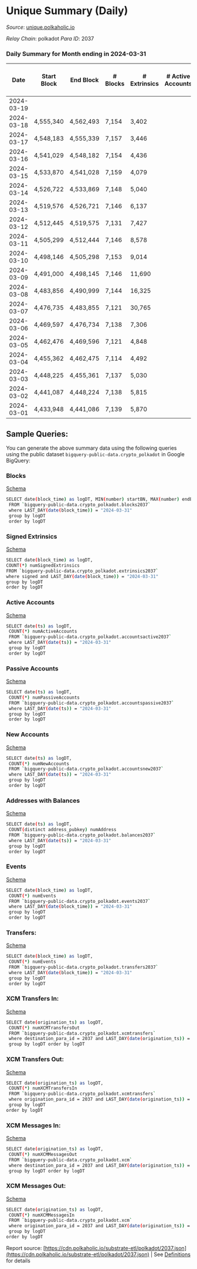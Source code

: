 # Unique Summary (Daily)

_Source_: [unique.polkaholic.io](https://unique.polkaholic.io)

*Relay Chain*: polkadot
*Para ID*: 2037



### Daily Summary for Month ending in 2024-03-31


| Date    | Start Block | End Block | # Blocks | # Extrinsics | # Active Accounts | # Passive Accounts | # New Accounts | # Addresses | # Events  | # Transfers ($USD) | # XCM Transfers In ($USD) | # XCM Transfers Out ($USD) | # XCM In | # XCM Out | Issues |
|---------|-------------|-----------|----------|--------------|-------------------|--------------------|----------------|-------------|-----------|--------------------|---------------------------|----------------------------|----------|-----------|--------|
| 2024-03-19 |  |  |  |  |  |  |  |  |  |   |   |   |  |  |  |
| 2024-03-18 | 4,555,340 | 4,562,493 | 7,154 | 3,402 |  |  |  | 35,000 | 48,378 | 1,663  |   |   |  |  |  |
| 2024-03-17 | 4,548,183 | 4,555,339 | 7,157 | 3,446 |  |  |  | 34,995 | 48,959 | 1,656  |   |   |  |  |  |
| 2024-03-16 | 4,541,029 | 4,548,182 | 7,154 | 4,436 |  |  |  | 34,990 | 57,029 | 1,655  |   |   |  |  |  |
| 2024-03-15 | 4,533,870 | 4,541,028 | 7,159 | 4,079 |  |  |  | 34,990 | 54,047 | 1,633  |   |   |  |  |  |
| 2024-03-14 | 4,526,722 | 4,533,869 | 7,148 | 5,040 |  |  |  | 34,987 | 61,892 | 1,670  |   |   |  |  |  |
| 2024-03-13 | 4,519,576 | 4,526,721 | 7,146 | 6,137 |  |  |  | 34,985 | 70,968 | 1,656  |   |   |  |  |  |
| 2024-03-12 | 4,512,445 | 4,519,575 | 7,131 | 7,427 |  |  |  | 34,972 | 81,605 | 1,644  |   |   |  |  |  |
| 2024-03-11 | 4,505,299 | 4,512,444 | 7,146 | 8,578 |  |  |  | 34,968 | 90,714 | 1,634  |   |   |  |  |  |
| 2024-03-10 | 4,498,146 | 4,505,298 | 7,153 | 9,014 |  |  |  | 34,964 | 94,367 | 1,631  |   |   |  |  |  |
| 2024-03-09 | 4,491,000 | 4,498,145 | 7,146 | 11,690 |  |  |  | 34,957 | 115,881 | 1,645  |   |   |  |  |  |
| 2024-03-08 | 4,483,856 | 4,490,999 | 7,144 | 16,325 |  |  |  | 34,958 | 152,512 | 1,608  |   |   |  |  |  |
| 2024-03-07 | 4,476,735 | 4,483,855 | 7,121 | 30,765 |  |  |  | 34,956 | 266,096 | 1,608  |   |   |  |  |  |
| 2024-03-06 | 4,469,597 | 4,476,734 | 7,138 | 7,306 |  |  |  | 34,957 | 80,516 | 1,619  |   |   |  |  |  |
| 2024-03-05 | 4,462,476 | 4,469,596 | 7,121 | 4,848 |  |  |  | 34,953 | 60,522 | 1,611  |   |   |  |  |  |
| 2024-03-04 | 4,455,362 | 4,462,475 | 7,114 | 4,492 |  |  |  | 34,948 | 57,223 | 1,607  |   |   |  |  |  |
| 2024-03-03 | 4,448,225 | 4,455,361 | 7,137 | 5,030 |  |  |  | 34,945 | 61,885 | 1,608  |   |   |  |  |  |
| 2024-03-02 | 4,441,087 | 4,448,224 | 7,138 | 5,815 |  |  |  | 34,941 | 68,354 | 1,625  |   |   |  |  |  |
| 2024-03-01 | 4,433,948 | 4,441,086 | 7,139 | 5,870 |  |  |  | 34,931 | 68,707 | 1,655  |   |   |  |  |  |

## Sample Queries:
You can generate the above summary data using the following queries using the public dataset `bigquery-public-data.crypto_polkadot` in Google BigQuery:


### Blocks 

[Schema](https://github.com/colorfulnotion/substrate-etl/blob/main/schema/blocks.json)

```bash
SELECT date(block_time) as logDT, MIN(number) startBN, MAX(number) endBN, COUNT(*) numBlocks 
 FROM `bigquery-public-data.crypto_polkadot.blocks2037`  
 where LAST_DAY(date(block_time)) = "2024-03-31" 
 group by logDT 
 order by logDT
```

### Signed Extrinsics 

[Schema](https://github.com/colorfulnotion/substrate-etl/blob/main/schema/extrinsics.json)

```bash
SELECT date(block_time) as logDT, 
COUNT(*) numSignedExtrinsics 
FROM `bigquery-public-data.crypto_polkadot.extrinsics2037`  
where signed and LAST_DAY(date(block_time)) = "2024-03-31" 
group by logDT 
order by logDT
```

### Active Accounts 

[Schema](https://github.com/colorfulnotion/substrate-etl/blob/main/schema/accountsactive.json)

```bash
SELECT date(ts) as logDT, 
 COUNT(*) numActiveAccounts 
 FROM `bigquery-public-data.crypto_polkadot.accountsactive2037` 
 where LAST_DAY(date(ts)) = "2024-03-31" 
 group by logDT 
 order by logDT
```

### Passive Accounts 

[Schema](https://github.com/colorfulnotion/substrate-etl/blob/main/schema/accountspassive.json)

```bash
SELECT date(ts) as logDT, 
 COUNT(*) numPassiveAccounts 
 FROM `bigquery-public-data.crypto_polkadot.accountspassive2037` 
 where LAST_DAY(date(ts)) = "2024-03-31" 
 group by logDT 
 order by logDT
```

### New Accounts 

[Schema](https://github.com/colorfulnotion/substrate-etl/blob/main/schema/accountsnew.json)

```bash
SELECT date(ts) as logDT, 
 COUNT(*) numNewAccounts 
 FROM `bigquery-public-data.crypto_polkadot.accountsnew2037` 
 where LAST_DAY(date(ts)) = "2024-03-31" 
 group by logDT
 order by logDT
```

### Addresses with Balances 

[Schema](https://github.com/colorfulnotion/substrate-etl/blob/main/schema/balances.json)

```bash
SELECT date(ts) as logDT,
 COUNT(distinct address_pubkey) numAddress 
 FROM `bigquery-public-data.crypto_polkadot.balances2037` 
 where LAST_DAY(date(ts)) = "2024-03-31" 
 group by logDT 
 order by logDT
```

### Events 

[Schema](https://github.com/colorfulnotion/substrate-etl/blob/main/schema/events.json)

```bash
SELECT date(block_time) as logDT, 
 COUNT(*) numEvents 
 FROM `bigquery-public-data.crypto_polkadot.events2037` 
 where LAST_DAY(date(block_time)) = "2024-03-31" 
 group by logDT 
 order by logDT
```

### Transfers:

[Schema](https://github.com/colorfulnotion/substrate-etl/blob/main/schema/transfers.json)

```bash
SELECT date(block_time) as logDT, 
 COUNT(*) numEvents 
 FROM `bigquery-public-data.crypto_polkadot.transfers2037` 
 where LAST_DAY(date(block_time)) = "2024-03-31" 
 group by logDT 
 order by logDT
```

### XCM Transfers In: 

[Schema](https://github.com/colorfulnotion/substrate-etl/blob/main/schema/xcmtransfers.json)

```bash
SELECT date(origination_ts) as logDT, 
 COUNT(*) numXCMTransfersOut 
 FROM `bigquery-public-data.crypto_polkadot.xcmtransfers` 
 where destination_para_id = 2037 and LAST_DAY(date(origination_ts)) = "2024-03-31" 
 group by logDT order by logDT
```

### XCM Transfers Out: 

[Schema](https://github.com/colorfulnotion/substrate-etl/blob/main/schema/xcmtransfers.json)

```bash
SELECT date(origination_ts) as logDT, 
 COUNT(*) numXCMTransfersIn 
 FROM `bigquery-public-data.crypto_polkadot.xcmtransfers` 
 where origination_para_id = 2037 and LAST_DAY(date(origination_ts)) = "2024-03-31" 
 group by logDT 
order by logDT
```

### XCM Messages In: 

[Schema](https://github.com/colorfulnotion/substrate-etl/blob/main/schema/xcm.json)

```bash
SELECT date(origination_ts) as logDT, 
 COUNT(*) numXCMMessagesOut 
 FROM `bigquery-public-data.crypto_polkadot.xcm` 
 where destination_para_id = 2037 and LAST_DAY(date(origination_ts)) = "2024-03-31" 
 group by logDT order by logDT
```

### XCM Messages Out: 

[Schema](https://github.com/colorfulnotion/substrate-etl/blob/main/schema/xcm.json)

```bash
SELECT date(origination_ts) as logDT, 
 COUNT(*) numXCMMessagesIn 
 FROM `bigquery-public-data.crypto_polkadot.xcm` 
 where origination_para_id = 2037 and LAST_DAY(date(origination_ts)) = "2024-03-31" 
 group by logDT 
order by logDT
```


Report source: [https://cdn.polkaholic.io/substrate-etl/polkadot/2037.json](https://cdn.polkaholic.io/substrate-etl/polkadot/2037.json) | See [Definitions](/DEFINITIONS.md) for details
